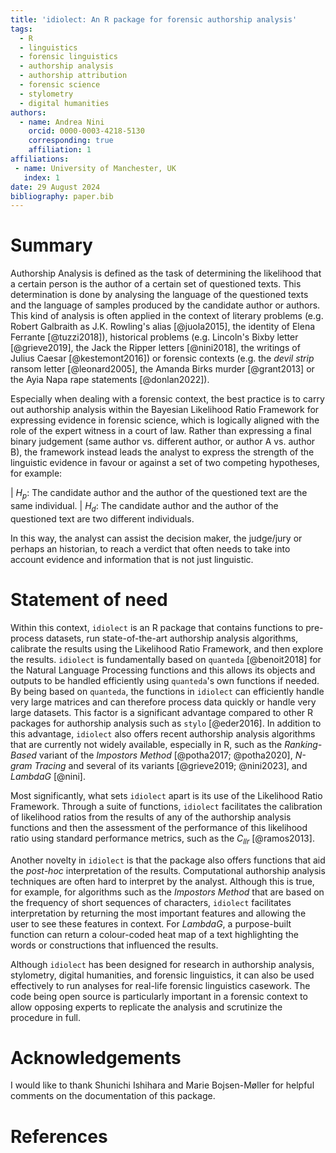 ```yaml
---
title: 'idiolect: An R package for forensic authorship analysis'
tags:
  - R
  - linguistics
  - forensic linguistics
  - authorship analysis
  - authorship attribution
  - forensic science
  - stylometry
  - digital humanities
authors:
  - name: Andrea Nini
    orcid: 0000-0003-4218-5130
    corresponding: true
    affiliation: 1
affiliations:
 - name: University of Manchester, UK
   index: 1
date: 29 August 2024
bibliography: paper.bib
---
```


# Summary

Authorship Analysis is defined as the task of determining the likelihood that a certain person is the author of a certain set of questioned texts. This determination is done by analysing the language of the questioned texts and the language of samples produced by the candidate author or authors. This kind of analysis is often applied in the context of literary problems (e.g. Robert Galbraith as J.K. Rowling's alias [@juola2015], the identity of Elena Ferrante [@tuzzi2018]), historical problems (e.g. Lincoln's Bixby letter [@grieve2019], the Jack the Ripper letters [@nini2018], the writings of Julius Caesar [@kestemont2016]) or forensic contexts (e.g. the *devil strip* ransom letter [@leonard2005], the Amanda Birks murder [@grant2013] or the Ayia Napa rape statements [@donlan2022]).

Especially when dealing with a forensic context, the best practice is to carry out authorship analysis within the Bayesian Likelihood Ratio Framework for expressing evidence in forensic science, which is logically aligned with the role of the expert witness in a court of law. Rather than expressing a final binary judgement (same author vs. different author, or author A vs. author B), the framework instead leads the analyst to express the strength of the linguistic evidence in favour or against a set of two competing hypotheses, for example:

| $H_p$: The candidate author and the author of the questioned text are the same individual.
| $H_d$: The candidate author and the author of the questioned text are two different individuals.

In this way, the analyst can assist the decision maker, the judge/jury or perhaps an historian, to reach a verdict that often needs to take into account evidence and information that is not just linguistic.

# Statement of need

Within this context, `idiolect` is an R package that contains functions to pre-process datasets, run state-of-the-art authorship analysis algorithms, calibrate the results using the Likelihood Ratio Framework, and then explore the results. `idiolect` is fundamentally based on `quanteda` [@benoit2018] for the Natural Language Processing functions and this allows its objects and outputs to be handled efficiently using `quanteda`'s own functions if needed. By being based on `quanteda`, the functions in `idiolect` can efficiently handle very large matrices and can therefore process data quickly or handle very large datasets. This factor is a significant advantage compared to other R packages for authorship analysis such as `stylo` [@eder2016]. In addition to this advantage, `idiolect` also offers recent authorship analysis algorithms that are currently not widely available, especially in R, such as the *Ranking-Based* variant of the *Impostors Method* [@potha2017; @potha2020], *N-gram Tracing* and several of its variants [@grieve2019; @nini2023], and *LambdaG* [@nini].

Most significantly, what sets `idiolect` apart is its use of the Likelihood Ratio Framework. Through a suite of functions, `idiolect` facilitates the calibration of likelihood ratios from the results of any of the authorship analysis functions and then the assessment of the performance of this likelihood ratio using standard performance metrics, such as the $C_{llr}$ [@ramos2013].

Another novelty in `idiolect` is that the package also offers functions that aid the *post-hoc* interpretation of the results. Computational authorship analysis techniques are often hard to interpret by the analyst. Although this is true, for example, for algorithms such as the *Impostors Method* that are based on the frequency of short sequences of characters, `idiolect` facilitates interpretation by returning the most important features and allowing the user to see these features in context. For *LambdaG*, a purpose-built function can return a colour-coded heat map of a text highlighting the words or constructions that influenced the results.

Although `idiolect` has been designed for research in authorship analysis, stylometry, digital humanities, and forensic linguistics, it can also be used effectively to run analyses for real-life forensic linguistics casework. The code being open source is particularly important in a forensic context to allow opposing experts to replicate the analysis and scrutinize the procedure in full.

# Acknowledgements

I would like to thank Shunichi Ishihara and Marie Bojsen-Møller for helpful comments on the documentation of this package.

# References
